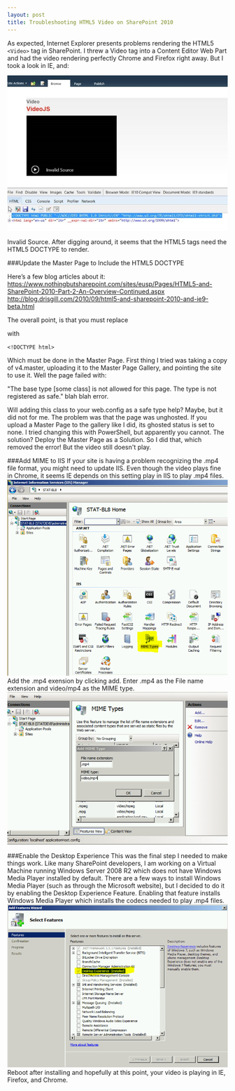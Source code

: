```yaml
---
layout: post
title: Troubleshooting HTML5 Video on SharePoint 2010
---
```


As expected, Internet Explorer presents problems rendering the HTML5 `<Video>` tag in SharePoint.  I threw a Video tag into a Content Editor Web Part and had the video rendering perfectly Chrome and Firefox right away.  But I took a look in IE, and:

![SharePoint Invalid Video](/assets/SharePointVideo/invalid-video-1.jpg "SharePoint Invalid Video")

Invalid Source.  After digging around, it seems that the HTML5 tags need the HTML5 DOCTYPE to render.

###Update the Master Page to Include the HTML5 DOCTYPE

Here’s a few blog articles about it:
https://www.nothingbutsharepoint.com/sites/eusp/Pages/HTML5-and-SharePoint-2010-Part-2-An-Overview-Continued.aspx
http://blog.drisgill.com/2010/09/html5-and-sharepoint-2010-and-ie9-beta.html

The overall point, is that you must replace 
	<!DOCTYPE html PUBLIC "-//W3C//DTD XHTML 1.0 Strict//EN" "http://www.w3.org/TR/xhtml1/DTD/xhtml1-strict.dtd">

with

	<!DOCTYPE html>

Which must be done in the Master Page.  First thing I tried was taking a copy of v4.master, uploading it to the Master Page Gallery, and pointing the site to use it.  Well the page failed with:

"The base type [some class] is not allowed for this page. The type is not registered as safe." blah blah error.

Will adding this class to your web.config as a safe type help?  Maybe, but it did not for me.  The problem was that the page was unghosted.  If you upload a Master Page to the gallery like I did, its ghosted status is set to none.  I tried changing this with PowerShell, but apparently you cannot.  The solution?  Deploy the Master Page as a Solution.  So I did that, which removed the error!  But the video still doesn't play.  

###Add MIME to IIS
If your site is having a problem recognizing the .mp4 file format, you might need to update IIS.  Even though the video plays fine in Chrome, it seems IE depends on this setting play in IIS to play .mp4 files.
![MIME Types](/assets/SharePointVideo/MIMETypes.PNG "MIME Types")
Add the .mp4 exension by clicking add.  Enter .mp4 as the File name extension and video/mp4 as the MIME type.
![Add MIME Type](/assets/SharePointVideo/MIMETypes2.PNG "Add MIME Type")

###Enable the Desktop Experience
This was the final step I needed to make things work.  Like many SharePoint developers, I am working on a Virtual Machine running Windows Server 2008 R2 which does not have Windows Media Player installed by default.  There are a few ways to install Windows Media Player (such as through the Microsoft website), but I decided to do it by enabling the Desktop Experience Feature.   Enabling that feature installs Windows Media Player which installs the codecs needed to play .mp4 files.
![Desktop Experience](/assets/SharePointVideo/desktopExperience.PNG "Desktop Experience")
Reboot after installing and hopefully at this point, your video is playing in IE, Firefox, and Chrome.
